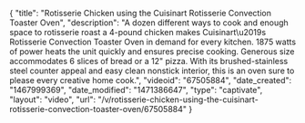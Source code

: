 {
    "title": "Rotisserie Chicken using the Cuisinart Rotisserie Convection Toaster Oven",
    "description": "A dozen different ways to cook and enough space to rotisserie roast a 4-pound chicken makes Cuisinart\u2019s Rotisserie Convection Toaster Oven in demand for every kitchen. 1875 watts of power heats the unit quickly and ensures precise cooking. Generous size accommodates 6 slices of bread or a 12\" pizza. With its brushed-stainless steel counter appeal and easy clean nonstick interior, this is an oven sure to please every creative home cook.",
    "videoid": "67505884",
    "date_created": "1467999369",
    "date_modified": "1471386647",
    "type": "captivate",
    "layout": "video",
    "url": "\/v\/rotisserie-chicken-using-the-cuisinart-rotisserie-convection-toaster-oven\/67505884"
}
